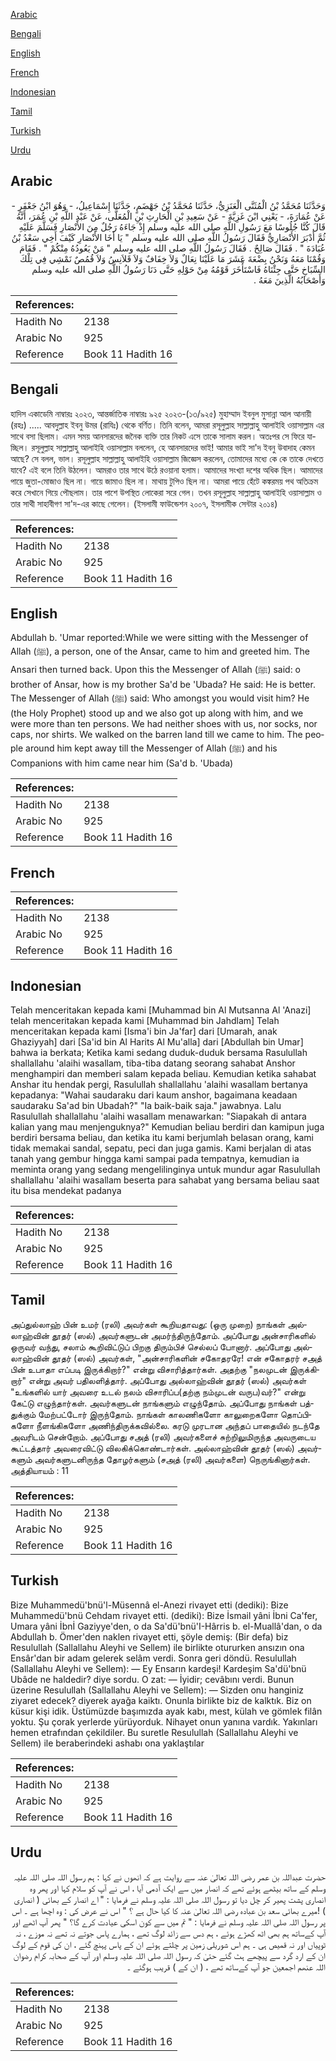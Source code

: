 [Arabic](#arabic)

[Bengali](#bengali)

[English](#english)

[French](#french)

[Indonesian](#indonesian)

[Tamil](#tamil)

[Turkish](#turkish)

[Urdu](#urdu)

## Arabic


<div dir="rtl" lang="ar" style={{fontSize:'larger',backgroundColor:'#f8f9fa',padding:20}}>
وَحَدَّثَنَا مُحَمَّدُ بْنُ الْمُثَنَّى الْعَنَزِيُّ، حَدَّثَنَا مُحَمَّدُ بْنُ جَهْضَمٍ، حَدَّثَنَا إِسْمَاعِيلُ، - وَهُوَ ابْنُ جَعْفَرٍ - عَنْ عُمَارَةَ، - يَعْنِي ابْنَ غَزِيَّةَ - عَنْ سَعِيدِ بْنِ الْحَارِثِ بْنِ الْمُعَلَّى، عَنْ عَبْدِ اللَّهِ بْنِ عُمَرَ، أَنَّهُ قَالَ كُنَّا جُلُوسًا مَعَ رَسُولِ اللَّهِ صلى الله عليه وسلم إِذْ جَاءَهُ رَجُلٌ مِنَ الأَنْصَارِ فَسَلَّمَ عَلَيْهِ ثُمَّ أَدْبَرَ الأَنْصَارِيُّ فَقَالَ رَسُولُ اللَّهِ صلى الله عليه وسلم ‏"‏ يَا أَخَا الأَنْصَارِ كَيْفَ أَخِي سَعْدُ بْنُ عُبَادَةَ ‏"‏ ‏.‏ فَقَالَ صَالِحٌ ‏.‏ فَقَالَ رَسُولُ اللَّهِ صلى الله عليه وسلم ‏"‏ مَنْ يَعُودُهُ مِنْكُمْ ‏"‏ ‏.‏ فَقَامَ وَقُمْنَا مَعَهُ وَنَحْنُ بِضْعَةَ عَشَرَ مَا عَلَيْنَا نِعَالٌ وَلاَ خِفَافٌ وَلاَ قَلاَنِسُ وَلاَ قُمُصٌ نَمْشِي فِي تِلْكَ السِّبَاخِ حَتَّى جِئْنَاهُ فَاسْتَأْخَرَ قَوْمُهُ مِنْ حَوْلِهِ حَتَّى دَنَا رَسُولُ اللَّهِ صلى الله عليه وسلم وَأَصْحَابُهُ الَّذِينَ مَعَهُ ‏.‏
</div>
<div style={{backgroundColor:'#f8f9fa',padding:20, marginBottom: 10}}><table> <thead> <tr> <th>References:</th> <th></th> </tr> </thead> <tbody><tr><td>Hadith No</td><td>2138</td></tr><tr><td>Arabic No</td><td>925</td></tr><tr><td>Reference</td><td>Book 11 Hadith 16</td></tr></tbody></table></div>

## Bengali


<div dir="ltr" lang="bn" style={{fontSize:'larger',backgroundColor:'#f8f9fa',padding:20}}>
হাদিস একাডেমি নাম্বারঃ ২০২৩, আন্তর্জাতিক নাম্বারঃ ৯২৫ ২০২৩-(১৩/৯২৫) মুহাম্মাদ ইবনুল মুসান্না আল আনায়ী (রহঃ) ..... আবদুল্লাহ ইবনু উমর (রাযিঃ) থেকে বর্ণিত। তিনি বলেন, আমরা রসূলুল্লাহ সাল্লাল্লাহু আলাইহি ওয়াসাল্লাম এর সাথে বসা ছিলাম। এমন সময় আনসারদের জনৈক ব্যক্তি তার নিকট এসে তাকে সালাম করল। অতঃপর সে ফিরে যাচ্ছিল। রসূলুল্লাহ সাল্লাল্লাহু আলাইহি ওয়াসাল্লাম বললেন, হে আনসারদের ভাই! আমার ভাই সা'দ ইবনু উবাদাহ কেমন আছে? সে বলল, ভাল। রসূলুল্লাহ সাল্লাল্লাহু আলাইহি ওয়াসাল্লাম জিজ্ঞেস করলেন, তোমাদের মধ্যে কে কে তাকে দেখতে যাবে? এই বলে তিনি উঠলেন। আমরাও তার সাথে উঠে রওয়ানা হলাম। আমাদের সংখ্যা দশের অধিক ছিল। আমাদের পায়ে জুতা-মোজাও ছিল না। গায়ে জামাও ছিল না। মাথায় টুপিও ছিল না। আমরা পায়ে হেঁটে কঙ্করময় পথ অতিক্রম করে সেখানে গিয়ে পৌছলাম। তার পাশে উপস্থিত লোকেরা সরে গেল। তখন রসূলুল্লাহ সাল্লাল্লাহু আলাইহি ওয়াসাল্লাম ও তার সাথী সাহাবীগণ সা'দ-এর কাছে গেলেন। (ইসলামী ফাউন্ডেশন ২০০৭, ইসলামীক সেন্টার ২০১৪)
</div>
<div style={{backgroundColor:'#f8f9fa',padding:20, marginBottom: 10}}><table> <thead> <tr> <th>References:</th> <th></th> </tr> </thead> <tbody><tr><td>Hadith No</td><td>2138</td></tr><tr><td>Arabic No</td><td>925</td></tr><tr><td>Reference</td><td>Book 11 Hadith 16</td></tr></tbody></table></div>

## English


<div dir="ltr" lang="en" style={{fontSize:'larger',backgroundColor:'#f8f9fa',padding:20}}>
Abdullah b. 'Umar reported:While we were sitting with the Messenger of Allah (ﷺ), a person, one of the Ansar, came to him and greeted him. The Ansari then turned back. Upon this the Messenger of Allah (ﷺ) said: o brother of Ansar, how is my brother Sa'd be 'Ubada? He said: He is better. The Messenger of Allah (ﷺ) said: Who amongst you would visit him? He (the Holy Prophet) stood up and we also got up along with him, and we were more than ten persons. We had neither shoes with us, nor socks, nor caps, nor shirts. We walked on the barren land till we came to him. The people around him kept away till the Messenger of Allah (ﷺ) and his Companions with him came near him (Sa'd b. 'Ubada)
</div>
<div style={{backgroundColor:'#f8f9fa',padding:20, marginBottom: 10}}><table> <thead> <tr> <th>References:</th> <th></th> </tr> </thead> <tbody><tr><td>Hadith No</td><td>2138</td></tr><tr><td>Arabic No</td><td>925</td></tr><tr><td>Reference</td><td>Book 11 Hadith 16</td></tr></tbody></table></div>

## French


<div dir="ltr" lang="fr" style={{fontSize:'larger',backgroundColor:'#f8f9fa',padding:20}}>

</div>
<div style={{backgroundColor:'#f8f9fa',padding:20, marginBottom: 10}}><table> <thead> <tr> <th>References:</th> <th></th> </tr> </thead> <tbody><tr><td>Hadith No</td><td>2138</td></tr><tr><td>Arabic No</td><td>925</td></tr><tr><td>Reference</td><td>Book 11 Hadith 16</td></tr></tbody></table></div>

## Indonesian


<div dir="ltr" lang="id" style={{fontSize:'larger',backgroundColor:'#f8f9fa',padding:20}}>
Telah menceritakan kepada kami [Muhammad bin Al Mutsanna Al 'Anazi] telah menceritakan kepada kami [Muhammad bin Jahdlam] Telah menceritakan kepada kami [Isma'i bin Ja'far] dari [Umarah, anak Ghaziyyah] dari [Sa'id bin Al Harits Al Mu'alla] dari [Abdullah bin Umar] bahwa ia berkata; Ketika kami sedang duduk-duduk bersama Rasulullah shallallahu 'alaihi wasallam, tiba-tiba datang seorang sahabat Anshor menghampiri dan memberi salam kepada beliau. Kemudian ketika sahabat Anshar itu hendak pergi, Rasulullah shallallahu 'alaihi wasallam bertanya kepadanya: "Wahai saudaraku dari kaum anshor, bagaimana keadaan saudaraku Sa'ad bin Ubadah?" "Ia baik-baik saja." jawabnya. Lalu Rasulullah shallallahu 'alaihi wasallam menawarkan: "Siapakah di antara kalian yang mau menjenguknya?" Kemudian beliau berdiri dan kamipun juga berdiri bersama beliau, dan ketika itu kami berjumlah belasan orang, kami tidak memakai sandal, sepatu, peci dan juga gamis. Kami berjalan di atas tanah yang gembur hingga kami sampai pada tempatnya, kemudian ia meminta orang yang sedang mengelilinginya untuk mundur agar Rasulullah shallallahu 'alaihi wasallam beserta para sahabat yang bersama beliau saat itu bisa mendekat padanya
</div>
<div style={{backgroundColor:'#f8f9fa',padding:20, marginBottom: 10}}><table> <thead> <tr> <th>References:</th> <th></th> </tr> </thead> <tbody><tr><td>Hadith No</td><td>2138</td></tr><tr><td>Arabic No</td><td>925</td></tr><tr><td>Reference</td><td>Book 11 Hadith 16</td></tr></tbody></table></div>

## Tamil


<div dir="ltr" lang="ta" style={{fontSize:'larger',backgroundColor:'#f8f9fa',padding:20}}>
அப்துல்லாஹ் பின் உமர் (ரலி) அவர்கள் கூறியதாவது: (ஒரு முறை) நாங்கள் அல்லாஹ்வின் தூதர் (ஸல்) அவர்களுடன் அமர்ந்திருந்தோம். அப்போது அன்சாரிகளில் ஒருவர் வந்து, சலாம் கூறிவிட்டுப் பிறகு திரும்பிச் செல்லப் போனார். அப்போது அல்லாஹ்வின் தூதர் (ஸல்) அவர்கள், "அன்சாரிகளின் சகோதரரே! என் சகோதரர் சஅத் பின் உபாதா எப்படி இருக்கிறார்?" என்று விசாரித்தார்கள். அதற்கு "நலமுடன் இருக்கிறார்" என்று அவர் பதிலளித்தார். அப்போது அல்லாஹ்வின் தூதர் (ஸல்) அவர்கள் "உங்களில் யார் அவரை உடல் நலம் விசாரிப்ப(தற்கு நம்முடன் வருப)வர்?" என்று கேட்டு எழுந்தார்கள். அவர்களுடன் நாங்களும் எழுந்தோம். அப்போது நாங்கள் பத்துக்கும் மேற்பட்டோர் இருந்தோம். நாங்கள் காலணிகளோ காலுறைகளோ தொப்பிகளோ நீளங்கிகளோ அணிந்திருக்கவில்லை. கரடு முரடான அந்தப் பாதையில் நடந்தே அவரிடம் சென்றோம். அப்போது சஅத் (ரலி) அவர்களைச் சுற்றிலுமிருந்த அவருடைய கூட்டத்தார் அவரைவிட்டு விலகிக்கொண்டார்கள். அல்லாஹ்வின் தூதர் (ஸல்) அவர்களும் அவர்களுடனிருந்த தோழர்களும் (சஅத் (ரலி) அவர்களை) நெருங்கினார்கள். அத்தியாயம் : 11
</div>
<div style={{backgroundColor:'#f8f9fa',padding:20, marginBottom: 10}}><table> <thead> <tr> <th>References:</th> <th></th> </tr> </thead> <tbody><tr><td>Hadith No</td><td>2138</td></tr><tr><td>Arabic No</td><td>925</td></tr><tr><td>Reference</td><td>Book 11 Hadith 16</td></tr></tbody></table></div>

## Turkish


<div dir="ltr" lang="tr" style={{fontSize:'larger',backgroundColor:'#f8f9fa',padding:20}}>
Bize Muhammedü'bnü'l-Müsennâ el-Anezi rivayet etti (dediki): Bize Muhammedü'bnü Cehdam rivayet etti. (dediki): Bize İsmail yâni İbni Ca'fer, Umara yâni İbnİ Gaziyye'den, o da Sa'dü'bnü'I-Hârris b. el-Muallâ'dan, o da Abdullah b. Ömer'den naklen rivayet etti, şöyle demiş: (Bir defa) biz Resulullah (Sallallahu Aleyhi ve Sellem) ile birlikte otururken ansızın ona Ensâr'dan bir adam gelerek selâm verdi. Sonra geri döndü. Resulullah (Sallallahu Aleyhi ve Sellem): — Ey Ensarın kardeşi! Kardeşim Sa'dü'bnü Ubâde ne haldedir? diye sordu. O zat: — İyidir; cevâbını verdi. Bunun üzerine Resulullah (Sallallahu Aleyhi ve Sellem): — Sizden onu hanginiz ziyaret edecek? diyerek ayağa kaiktı. Onunla birlikte biz de kalktık. Biz on küsur kişi idik. Üstümüzde başımızda ayak kabı, mest, külah ve gömlek filân yoktu. Şu çorak yerlerde yürüyorduk. Nihayet onun yanına vardık. Yakınları hemen etrafından çekildiler. Bu suretle Resulullah (Sallallahu Aleyhi ve Sellem) ile beraberindeki ashabı ona yaklaştılar
</div>
<div style={{backgroundColor:'#f8f9fa',padding:20, marginBottom: 10}}><table> <thead> <tr> <th>References:</th> <th></th> </tr> </thead> <tbody><tr><td>Hadith No</td><td>2138</td></tr><tr><td>Arabic No</td><td>925</td></tr><tr><td>Reference</td><td>Book 11 Hadith 16</td></tr></tbody></table></div>

## Urdu


<div dir="rtl" lang="ur" style={{fontSize:'larger',backgroundColor:'#f8f9fa',padding:20}}>
حضرت عبداللہ بن عمر رضی اللہ تعالیٰ عنہ سے روایت ہے کہ انھوں نے کہا : ہم رسول اللہ صلی اللہ علیہ وسلم کے ساتھ بیٹھے ہوئے تھے کہ انصار میں سے ایک آدمی آیا ، اس نے آپ کو سلام کہا اور پھر وہ انصاری پشت پھیر کر چل دیا تو رسول اللہ صلی اللہ علیہ وسلم نے فرمایا : " اے انصار کے بھائی ( انصاری ) !میرے بھائی سعد بن عبادہ رضی اللہ تعالیٰ عنہ کا کیا حال ہے ؟ " اس نے عرض کی : وہ اچھا ہے ۔ اس پر رسول اللہ صلی اللہ علیہ وسلم نے فرمایا : " تم میں سے کون اسکی عیادت کرے گا؟ " پھر آپ اٹھے اور آپ کےساتھ ہم بھی اٹھ کھڑے ہوئے ، ہم دس سے زائد لوگ تھے ، ہمارے پاس جوتے نہ تھے نہ موزے ، نہ ٹوپیاں اور نہ قمیص ہی ۔ ہم اس شوریلی زمین پر چلتے ہوئے ان کے پاس پہنچ گئے ، ان کی قوم کے لوگ ان کے ارد گرد سے پیچھے ہٹ گئے حتیٰ کہ رسول اللہ صلی اللہ علیہ وسلم اور آپ کے صحابہ کرام رضوان اللہ عنھم اجمعین جو آپ کےساتھ تھے ، ( ان کے ) قریب ہوگئے ۔
</div>
<div style={{backgroundColor:'#f8f9fa',padding:20, marginBottom: 10}}><table> <thead> <tr> <th>References:</th> <th></th> </tr> </thead> <tbody><tr><td>Hadith No</td><td>2138</td></tr><tr><td>Arabic No</td><td>925</td></tr><tr><td>Reference</td><td>Book 11 Hadith 16</td></tr></tbody></table></div>
